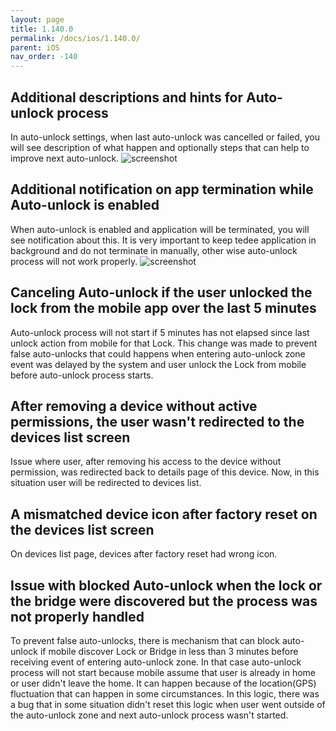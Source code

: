 ```yaml
---
layout: page
title: 1.140.0
permalink: /docs/ios/1.140.0/
parent: iOS
nav_order: -140
---
```


## Additional descriptions and hints for Auto-unlock process
In auto-unlock settings, when last auto-unlock was cancelled or failed, you will see description of what happen and optionally steps that can help to improve next auto-unlock.
![screenshot](/tedee-release-notes/docs/ios/assets/1.140.0-auto-unlock-hints.png)

## Additional notification on app termination while Auto-unlock is enabled
When auto-unlock is enabled and application will be terminated, you will see notification about this. It is very important to keep tedee application in background and do not terminate in manually, other wise auto-unlock process will not work properly.
![screenshot](/tedee-release-notes/docs/ios/assets/1.140.0-termination-notification.png)

## Canceling Auto-unlock if the user unlocked the lock from the mobile app over the last 5 minutes
Auto-unlock process will not start if 5 minutes has not elapsed since last unlock action from mobile for that Lock. This change was made to prevent false auto-unlocks that could happens when entering auto-unlock zone event was delayed by the system and user unlock the Lock from mobile before auto-unlock process starts.

## After removing a device without active permissions, the user wasn't redirected to the devices list screen
Issue where user, after removing his access to the device without permission, was redirected back to details page of this device. Now, in this situation user will be redirected to devices list.

## A mismatched device icon after factory reset on the devices list screen
On devices list page, devices after factory reset had wrong icon.

## Issue with blocked Auto-unlock when the lock or the bridge were discovered but the process was not properly handled
To prevent false auto-unlocks, there is mechanism that can block auto-unlock if mobile discover Lock or Bridge in less than 3 minutes before receiving event of entering auto-unlock zone. In that case auto-unlock process will not start because mobile assume that user is already in home or user didn't leave the home. It can happen because of the location(GPS) fluctuation that can happen in some circumstances.
In this logic, there was a bug that in some situation didn't reset this logic when user went outside of the auto-unlock zone and next auto-unlock process wasn't started.